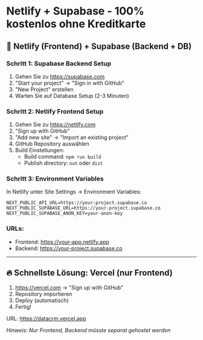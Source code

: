 # Netlify + Supabase - 100% kostenlos ohne Kreditkarte

## 🌟 Netlify (Frontend) + Supabase (Backend + DB)

### Schritt 1: Supabase Backend Setup
1. Gehen Sie zu https://supabase.com
2. "Start your project" → "Sign in with GitHub"
3. "New Project" erstellen
4. Warten Sie auf Database Setup (2-3 Minuten)

### Schritt 2: Netlify Frontend Setup
1. Gehen Sie zu https://netlify.com
2. "Sign up with GitHub"
3. "Add new site" → "Import an existing project"
4. GitHub Repository auswählen
5. Build Einstellungen:
   - Build command: `npm run build`
   - Publish directory: `out` oder `dist`

### Schritt 3: Environment Variables
In Netlify unter Site Settings → Environment Variables:
```
NEXT_PUBLIC_API_URL=https://your-project.supabase.co
NEXT_PUBLIC_SUPABASE_URL=https://your-project.supabase.co
NEXT_PUBLIC_SUPABASE_ANON_KEY=your-anon-key
```

### URLs:
- Frontend: https://your-app.netlify.app
- Backend: https://your-project.supabase.co

---

## 🔥 Schnellste Lösung: Vercel (nur Frontend)

1. https://vercel.com → "Sign up with GitHub"
2. Repository importieren
3. Deploy (automatisch)
4. Fertig! 

URL: https://datacrm.vercel.app

*Hinweis: Nur Frontend, Backend müsste separat gehostet werden*
